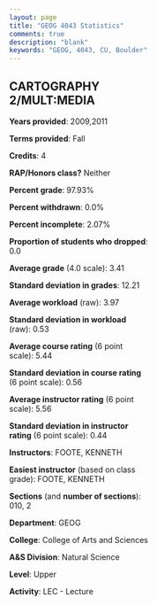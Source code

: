 ```yaml
---
layout: page
title: "GEOG 4043 Statistics"
comments: true
description: "blank"
keywords: "GEOG, 4043, CU, Boulder"
--- 
```

<head>
<script src="https://ajax.googleapis.com/ajax/libs/jquery/2.1.3/jquery.min.js"></script>
<script src="https://dl.dropboxusercontent.com/s/pc42nxpaw1ea4o9/highcharts.js?dl=0"></script>
<!-- <script src="../assets/js/highcharts.js"></script> -->
<style type="text/css">@font-face {
	font-family: "Bebas Neue";
	src: url(https://www.filehosting.org/file/details/544349/BebasNeue%20Regular.otf) format("opentype");
	}
	h1.Bebas { 
		font-family: "Bebas Neue", Verdana, Tahoma;
	}
</style>
</head>
<body>
	<div id="container" style="float: right; width: 45%; height: 88%; margin-left: 2.5%; margin-right: 2.5%;"></div>
	<script language="JavaScript">
		$(document).ready(function() {
		var chart = {type: 'column'};
		var title = {text: 'Grade Distribution'};
		var xAxis = {categories: ['A','B','C','D','F'],crosshair: true};
		var yAxis = {min: 0,title: {text: 'Percentage'}};
		var tooltip = {headerFormat: '<center><b><span style="font-size:20px">{point.key}</span></b></center>',
		               pointFormat: '<td style="padding:0"><b>{point.y:.1f}%</b></td>',
		               footerFormat: '</table>',shared: true,useHTML: true};
		var plotOptions = {column: {pointPadding: 0.0,borderWidth: 0}};  
		var credits = {enabled: false};var series= [{name: 'Percent',data: [64.1,25.64,7.69,0.0,2.56,]}];
		var json = {};
		json.chart = chart;
		json.title = title;
		json.tooltip = tooltip;
		json.xAxis = xAxis;
		json.yAxis = yAxis;  
		json.series = series;
		json.plotOptions = plotOptions;  
		json.credits = credits;
		$('#container').highcharts(json);
	});
	</script>
</body>
			   
## CARTOGRAPHY 2/MULT:MEDIA

**Years provided**: 2009,2011

**Terms provided**: Fall

**Credits**: 4

**RAP/Honors class?** Neither

**Percent grade**: 97.93%

**Percent withdrawn**: 0.0%

**Percent incomplete**: 2.07%

**Proportion of students who dropped**: 0.0

**Average grade** (4.0 scale): 3.41

**Standard deviation in grades**: 12.21

**Average workload** (raw): 3.97

**Standard deviation in workload** (raw): 0.53

**Average course rating** (6 point scale): 5.44

**Standard deviation in course rating** (6 point scale): 0.56

**Average instructor rating** (6 point scale): 5.56

**Standard deviation in instructor rating** (6 point scale): 0.44

**Instructors**: FOOTE, KENNETH

**Easiest instructor** (based on class grade): FOOTE, KENNETH

**Sections** (and **number of sections**): 010, 2

**Department**: GEOG

**College**: College of Arts and Sciences

**A&S Division**: Natural Science

**Level**: Upper

**Activity**: LEC - Lecture